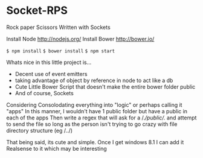 Socket-RPS
==========

Rock paper Scissors Written with Sockets

Install Node http://nodejs.org/
Install Bower http://bower.io/

`$ npm install`
`$ bower install`
`$ npm start`

Whats nice in this little project is...
* Decent use of event emitters
* taking advantage of object by reference in node to act like a db
* Cute Little Bower Script that doesn't make the entire bower folder public
* And of course, Sockets

Considering Consolodating everything into "logic" or perhaps calling it "apps" 
In this manner, I wouldn't have 1 public folder but have a public in each of the apps
Then write a regex that will ask for a /.*\/public\/.* and attempt to send the file so long as the person
isn't trying to go crazy with file directory structure (eg /../)

That being said, its cute and simple.
Once I get windows 8.1 I can add it Realsense to it which may be interesting
